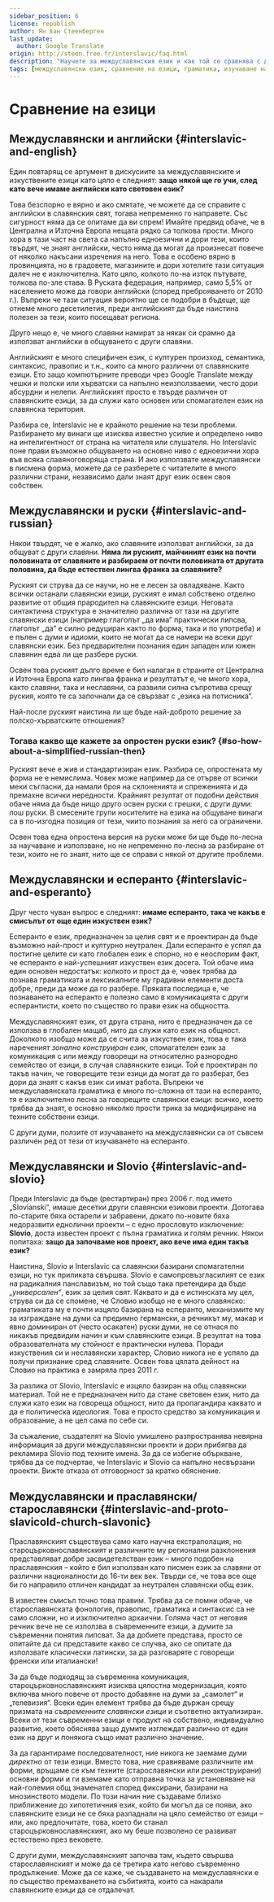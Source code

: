 ```yaml
---
sidebar_position: 6
license: republish
author: Ян ван Стеенберген
last_update:
  author: Google Translate
origin: http://steen.free.fr/interslavic/faq.html
description: "Научете за междуславянския език и как той се сравнява с други езици, включително английски, руски, есперанто, словио и праславянски/старославянски."
tags: [междуславянски език, сравнение на езици, граматика, изучаване на език]
---
```


# Сравнение на езици

## Междуславянски и английски \{#interslavic-and-english}

Един повтарящ се аргумент в дискусиите за междуславянските и изкуствените езици като цяло е следният: **защо някой ще го учи, след като вече имаме английски като световен език?**

Това безспорно е вярно и ако смятате, че можете да се справите с английски в славянския свят, тогава непременно го направете. Със сигурност няма да се опитаме да ви спрем! Имайте предвид обаче, че в Централна и Източна Европа нещата рядко са толкова прости. Много хора в тази част на света са напълно едноезични и дори тези, които твърдят, че знаят английски, често няма да могат да произнесат повече от няколко накъсани изречения на него. Това е особено вярно в провинцията, но в градовете, магазините и дори хотелите тази ситуация далеч не е изключителна. Като цяло, колкото по-на изток пътувате, толкова по-зле става. В Руската федерация, например, само 5,5% от населението може да говори английски (според преброяването от 2010 г.). Въпреки че тази ситуация вероятно ще се подобри в бъдеще, ще отнеме много десетилетия, преди английският да бъде наистина полезен за тези, които посещават региона.

Друго нещо е, че много славяни намират за някак си срамно да използват английски в общуването с други славяни.

Английският е много специфичен език, с културен произход, семантика, синтаксис, правопис и т.н., които са много различни от славянските езици. Ето защо компютърните преводи чрез Google Translate между чешки и полски или хърватски са напълно неизползваеми, често дори абсурдни и нелепи. Английският просто е твърде различен от славянските езици, за да служи като основен или спомагателен език на славянска територия.

Разбира се, Interslavic не е крайното решение на тези проблеми. Разбирането му винаги ще изисква известно усилие и определено ниво на интелигентност от страна на читателя или слушателя. Но Interslavic поне прави възможно общуването на основно ниво с едноезични хора във всяка славяноговоряща страна. И ако използвате междуславянски в писмена форма, можете да се разберете с читателите в много различни страни, независимо дали знаят друг език освен своя собствен.

## Междуславянски и руски \{#interslavic-and-russian}

Някои твърдят, че е жалко, ако славяните използват английски, за да общуват с други славяни. **Няма ли руският, майчиният език на почти половината от славяните и разбираем от почти половината от другата половина, да бъде естествен лингва франка за славяните?**

Руският си струва да се научи, но не е лесен за овладяване. Както всички останали славянски езици, руският е имал собствено отделно развитие от общия прародител на славянските езици. Неговата синтактична структура е значително различна от тази на другите славянски езици (например глаголът „да има“ практически липсва, глаголът „да“ е силно редуциран както по форма, така и по употреба) и е пълен с думи и идиоми, които не могат да се намери на всеки друг славянски език. Без предварителни познания един западен или южен славянин едва ли ще разбере руски.

Освен това руският дълго време е бил налаган в страните от Централна и Източна Европа като лингва франка и резултатът е, че много хора, както славяни, така и неславяни, са развили силна съпротива срещу руския, която те са започнали да се свързват с „езика на потисника“.

Най-после руският наистина ли ще бъде най-доброто решение за полско-хърватските отношения?

### Тогава какво ще кажете за опростен руски език? \{#so-how-about-a-simplified-russian-then}

Руският вече е жив и стандартизиран език. Разбира се, опростената му форма не е немислима. Човек може например да се отърве от всички меки съгласни, да намали броя на склоненията и спреженията и да премахне всички нередности. Крайният резултат от подобни действия обаче няма да бъде нищо друго освен руски с грешки, с други думи: лош руски. В смесените групи носителите на езика на общуване винаги са в по-изгодна позиция от тези, чиито познания за него са ограничени.

Освен това една опростена версия на руски може би ще бъде по-лесна за научаване и използване, но не непременно по-лесна за разбиране от тези, които не го знаят, нито ще се справи с някой от другите проблеми.

## Междуславянски и есперанто \{#interslavic-and-esperanto}

Друг често чуван въпрос е следният: **имаме есперанто, така че какъв е смисълът от още един изкуствен език?**

Есперанто е език, предназначен за целия свят и е проектиран да бъде възможно най-прост и културно неутрален. Дали есперанто е успял да постигне целите си като глобален език е спорно, но е неоспорим факт, че есперанто е най-успешният изкуствен език досега. Той обаче има един основен недостатък: колкото и прост да е, човек трябва да познава граматиката и лексикалните му градивни елементи доста добре, преди да може да го разбере. Пряката последица е, че познаването на есперанто е полезно само в комуникацията с други есперантисти, което по същество го прави език на общността.

Междуславянският език, от друга страна, нито е предназначен да се използва в глобален мащаб, нито да служи като език на общност. Доколкото изобщо може да се счита за изкуствен език, това е така нареченият _зонално конструиран език_, спомагателен език за комуникация с или между говорещи на относително разнородно семейство от езици, в случая славянските езици. Той е проектиран по такъв начин, че говорещите тези езици да могат да го разберат, без дори да знаят с какъв език си имат работа. Въпреки че междуславянската граматика е много по-сложна от тази на есперанто, тя е изключително лесна за говорещите славянски езици: всичко, което трябва да знаят, е основно няколко прости трика за модифициране на техните собствени езици.

С други думи, ползите от изучаването на междуславянски са от съвсем различен ред от тези от изучаването на есперанто.

## Междуславянски и Slovio \{#interslavic-and-slovio}

Преди Interslavic да бъде (рестартиран) през 2006 г. под името „Slovianski“, имаше десетки други славянски езикови проекти. Дотогава по-старите бяха остарели и забравени, докато по-новите бяха недоразвити еднолични проекти – с едно прословуто изключение: **Slovio**, доста известен проект с пълна граматика и голям речник. Някои попитаха: **защо да започваме нов проект, ако вече има един такъв език?**

Наистина, Slovio и Interslavic са славянски базирани спомагателни езици, но тук приликата свършва. Slovio е самопровъзгласилият се език на радикалния панславизъм, но той също така претендира да бъде _„универсален“_, език за целия свят. Каквато и да е истинската му цел, струва си да се спомене, че Словио изобщо не е много славянско: граматиката му е почти изцяло базирана на есперанто, механизмите му за изграждане на думи са предимно германски, а речникът му, макар и явно доминиран от (често осакатен) руски думи, не се отнася по никакъв предвидим начин и към славянските езици. В резултат на това образователната му стойност е практически нулева. Поради изкуствения си и неславянски характер, Словио никога не е успяло да получи признание сред славяните. Освен това цялата дейност на Словио на практика е замряла през 2011 г.

За разлика от Slovio, Interslavic е изцяло базиран на общ славянски материал. Той не е предназначен нито да стане световен език, нито да служи като език на говореща общност, нито да пропагандира каквато и да е политическа идеология. Това е просто средство за комуникация и образование, а не цел сама по себе си.

За съжаление, създателят на Slovio умишлено разпространява невярна информация за други междуславянски проекти и дори прибягва да рекламира Slovio под техните имена. За да се избегне объркване, трябва да се подчертае, че Interslavic и Slovio са напълно несвързани проекти. Вижте отказа от отговорност за кратко обяснение.

## Междуславянски и праславянски/старославянски \{#interslavic-and-proto-slavicold-church-slavonic}

Праславянският съществува само като научна екстраполация, но староцърковнославянският и различните му регионални разклонения представляват добре засвидетелстван език – много подобен на праславянския – който е бил използван като писмен език за славяни от различни националности до 16-ти век век. Твърди се, че това все още би го направило отличен кандидат за неутрален славянски общ език.

В известен смисъл точно това правим. Трябва да се помни обаче, че старославянската фонология, правопис, граматика и синтаксис са не само сложни, но и изключително архаични. Голяма част от неговия речник вече не се използва в съвременните езици, а думите за съвременни понятия липсват. За да добиете представа, просто се опитайте да си представите какво се случва, ако се опитате да използвате класически латински, за да разговаряте с говорещи френски или италиански!

За да бъде подходящ за съвременна комуникация, староцърковнославянският изисква цялостна модернизация, която включва много повече от просто добавяне на думи за „самолет“ и „телевизия“. Всеки един елемент трябва да бъде държан срещу призмата на _съвременните славянски езици_ и съответно актуализиран. Всеки от тези съвременни езици е продукт на собствено, индивидуално развитие, което обяснява защо думите изглеждат различно от един език на друг и понякога също имат различно значение.

За да гарантираме последователност, ние никога не заемаме думи _директно_ от тези езици. Вместо това, ние сравняваме различните им форми, връщаме се към техните (старославянски или реконструирани) основни форми и ги вземаме като отправна точка за установяване на най-големия общ знаменател според фиксирани, базирани на мнозинството модели. По този начин ние създаваме близко приближение до хипотетичния език, който би могъл да се появи, ако славянските езици не се бяха разпаднали на цяло семейство от езици – или, ако предпочитате, това, което би станал староцърковнославянският, ако му беше позволено се развиват естествено през вековете.

С други думи, междуславянският започва там, където свършва старославянският и може да се третира като негово съвременно продължение. Може да се каже, че създаването на междуславянски е по същество премахването на събитията, които са накарали славянските езици да се отдалечат.

[Неославянски]: http://www.neoslavonic.org

[Словянски]: http://steen.free.fr/interslavic/grammar.html#simple_grammar

[сицилиано/клавиатура]: http://tyflonet.com/siciliano/klaviatury

[`JCUKEN`]: https://bit.ly/2NSMxdC

[`LJNJERTZ`]: https://bit.ly/37frqto

[`ЯВЕРТЪ`]: https://bit.ly/2XwwTbb

[`ѢHERTY`]: https://bit.ly/2prMdcr

[транслитератор]: http://steen.free.fr/interslavic/transliterator.html

[разширен транслитератор]: http://steen.free.fr/interslavic/transliterator_extended.html

[речници]: http://steen.free.fr/interslavic/slovniky.html

[Междуславянско събрание]: http://facebook.com/groups/1933305396885265

[1]: ../grammar/index.md

[2]: ../orthography.md#etymological-alphabet

